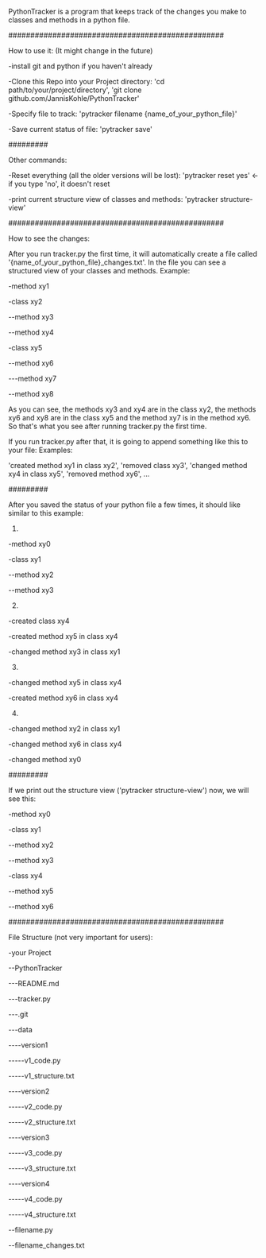 PythonTracker is a program that keeps track of the changes you make to classes and methods in a python file.

#################################################

How to use it: (It might change in the future)

-install git and python if you haven't already

-Clone this Repo into your Project directory:
'cd path/to/your/project/directory',
'git clone github.com/JannisKohle/PythonTracker'

-Specify file to track: 'pytracker filename {name_of_your_python_file}'

-Save current status of file: 'pytracker save'

#########

Other commands:

-Reset everything (all the older versions will be lost): 'pytracker reset yes' <- if you type 'no', it doesn't reset

-print current structure view of classes and methods: 'pytracker structure-view'

#################################################

How to see the changes:

After you run tracker.py the first time, it will automatically create a file called '{name_of_your_python_file}_changes.txt'.
In the file you can see a structured view of your classes and methods. Example:

-method xy1

-class xy2

--method xy3

--method xy4

-class xy5

--method xy6

---method xy7

--method xy8

As you can see, the methods xy3 and xy4 are in the class xy2, the methods xy6 and xy8 are in the class xy5
and the method xy7 is in the method xy6. So that's what you see after running tracker.py the first time.

If you run tracker.py after that, it is going to append something like this to your file:
Examples:

'created method xy1 in class xy2', 'removed class xy3', 'changed method xy4 in class xy5', 'removed method xy6', ...

#########

After you saved the status of your python file a few times, it should like similar to this example:

1.

-method xy0

-class xy1

--method xy2

--method xy3

2.

-created class xy4

-created method xy5 in class xy4

-changed method xy3 in class xy1

3.

-changed method xy5 in class xy4

-created method xy6 in class xy4

4.

-changed method xy2 in class xy1

-changed method xy6 in class xy4

-changed method xy0

#########

If we print out the structure view ('pytracker structure-view') now, we will see this:

-method xy0

-class xy1

--method xy2

--method xy3

-class xy4

--method xy5

--method xy6

#################################################

File Structure (not very important for users):

-your Project

--PythonTracker

---README.md

---tracker.py

---.git

---data

----version1

-----v1_code.py

-----v1_structure.txt

----version2

-----v2_code.py

-----v2_structure.txt

----version3

-----v3_code.py

-----v3_structure.txt

----version4

-----v4_code.py

-----v4_structure.txt

--filename.py

--filename_changes.txt
